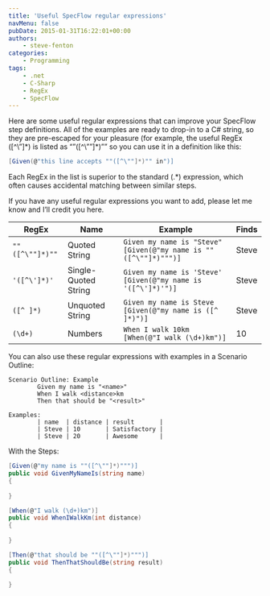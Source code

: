 ```yaml
---
title: 'Useful SpecFlow regular expressions'
navMenu: false
pubDate: 2015-01-31T16:22:01+00:00
authors:
    - steve-fenton
categories:
    - Programming
tags:
    - .net
    - C-Sharp
    - RegEx
    - SpecFlow
---
```


Here are some useful regular expressions that can improve your SpecFlow step definitions. All of the examples are ready to drop-in to a C# string, so they are pre-escaped for your pleasure (for example, the useful RegEx (\[^\\”\]\*) is listed as “”(\[^\\””\]\*)”” so you can use it in a definition like this:

```csharp
[Given(@"this line accepts ""([^\""]*)"" in")]
```

Each RegEx in the list is superior to the standard (.\*) expression, which often causes accidental matching between similar steps.

If you have any useful regular expressions you want to add, please let me know and I’ll credit you here.

| RegEx                 | Name                 | Example                                                                | Finds |
|-----------------------|----------------------|------------------------------------------------------------------------|-------|
| ``` ""([^\""]*)"" ``` | Quoted String        | ``` Given my name is "Steve"  [Given(@"my name is ""([^\""]*)""")] ``` | Steve |
| ``` '([^\']*)' ```    | Single-Quoted String | ``` Given my name is 'Steve'  [Given(@"my name is '([^\']*)'")] ```    | Steve |
| ``` ([^ ]*) ```       | Unquoted String      | ``` Given my name is Steve  [Given(@"my name is ([^ ]*)")] ```         | Steve |
| ``` (\d+) ```         | Numbers              | ``` When I walk 10km  [When(@"I walk (\d+)km")] ```                    | 10    |

You can also use these regular expressions with examples in a Scenario Outline:

```gherkin
Scenario Outline: Example
        Given my name is "<name>"
        When I walk <distance>km
        Then that should be "<result>"

Examples:
        | name  | distance | result       |
        | Steve | 10       | Satisfactory |
        | Steve | 20       | Awesome      |
```

With the Steps:

```csharp
[Given(@"my name is ""([^\""]*)""")]
public void GivenMyNameIs(string name)
{
           
}

[When(@"I walk (\d+)km")]
public void WhenIWalkKm(int distance)
{
           
}

[Then(@"that should be ""([^\""]*)""")]
public void ThenThatShouldBe(string result)
{
           
}
```